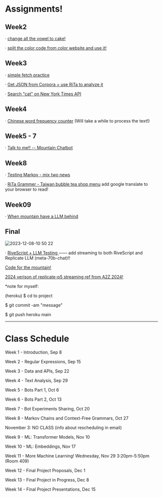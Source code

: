 # Assignments!

## Week2

· [change all the vowel to cake! ](https://yclanlan.github.io/2023-Fall-Programming-A2Z/Week02/practice1/)

· [split the color code from color website and use it!](https://yclanlan.github.io/2023-Fall-Programming-A2Z/Week02/practice2/)

## Week3

· [simple fetch practice](https://yclanlan.github.io/2023-Fall-Programming-A2Z/Week03/async%20practice/)

· [Get JSON from Corpora + use RiTa to analyze it](https://yclanlan.github.io/2023-Fall-Programming-A2Z/Week03/Corpora/)

· [Search "cat" on New York Times API](https://yclanlan.github.io/2023-Fall-Programming-A2Z/Week03/New%20York%20Times/)

## Week4

· [Chinese word frequency counter](https://yclanlan.github.io/2023-Fall-Programming-A2Z/Week04/)
 (Will take a while to process the text!)


## Week5 - 7

· [Talk to me!! -- Mountain Chatbot](https://yclanlan.github.io/2023-Fall-Programming-A2Z/Week05/)

## Week8

· [Testing Markov - mix two news](https://yclanlan.github.io/2023-Fall-Programming-A2Z/Week08/Markov/)


· [RiTa Grammer - Taiwan bubble tea shop menu](https://yclanlan.github.io/2023-Fall-Programming-A2Z/Week08/)
add google translate to your browser to read!


## Week09

· [When mountain have a LLM behind](https://yclanlan.github.io/2023-Fall-Programming-A2Z/Week09/)


## Final

<img alt=" 2023-12-08-10 50 22" src="https://github.com/yclanlan/a2z-final/assets/97862198/02ed89e8-706f-4aca-87d8-65750772e93f">

· [RiveScript + LLM Testing ](https://talk-to-lans-mountain-a212fffbda9a.herokuapp.com/)
—— add streaming to both RiveScript and Replicate LLM (meta-70b-chat)!!

 [Code for the mountain!](https://github.com/yclanlan/Rivescript-LLM-mountain-chatbot)
 
 [2024 verison of replicate-p5 streaming ref from A2Z 2024!](https://github.com/Programming-from-A-to-Z/Replicate-p5js-stream)


*note for myself:

(heroku)
$ cd to project

$ git commit -am "message"

$ git push heroku main
_______________________________

# Class Schedule

Week 1 - Introduction, Sep 8

Week 2 - Regular Expressions, Sep 15

Week 3 - Data and APIs, Sep 22

Week 4 - Text Analysis, Sep 29

Week 5 - Bots Part 1, Oct 6

Week 6 - Bots Part 2, Oct 13

Week 7 - Bot Experiments Sharing, Oct 20

Week 8 - Markov Chains and Context-Free Grammars, Oct 27

November 3: NO CLASS (info about rescheduling in email)

Week 9 - ML: Transformer Models, Nov 10

Week 10 - ML: Embeddings, Nov 17

Week 11 - More Machine Learning! Wednesday, Nov 29 3:20pm-5:50pm (Room 409)

Week 12 - Final Project Proposals, Dec 1

Week 13 - Final Project in Progress, Dec 8

Week 14 - Final Project Presentations, Dec 15
